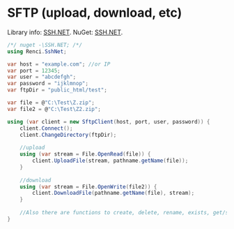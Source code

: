 # SFTP (upload, download, etc)
Library info: <a href='https://github.com/sshnet/SSH.NET/'>SSH.NET</a>. NuGet: <u title='Paste the underlined text in menu -> Tools -> NuGet'>SSH.NET</u>.

```csharp
/*/ nuget -\SSH.NET; /*/
using Renci.SshNet;

var host = "example.com"; //or IP
var port = 12345;
var user = "abcdefgh";
var password = "ijklmnop";
var ftpDir = "public_html/test";

var file = @"C:\Test\Z.zip";
var file2 = @"C:\Test\Z2.zip";

using (var client = new SftpClient(host, port, user, password)) {
	client.Connect();
	client.ChangeDirectory(ftpDir);
	
	//upload
	using (var stream = File.OpenRead(file)) {
		client.UploadFile(stream, pathname.getName(file));
	}
	
	//download
	using (var stream = File.OpenWrite(file2)) {
		client.DownloadFile(pathname.getName(file), stream);
	}
	
	//Also there are functions to create, delete, rename, exists, get/set attributes, get times, get list, change permissions, synchronize directories. More info on the internet.
}
```

